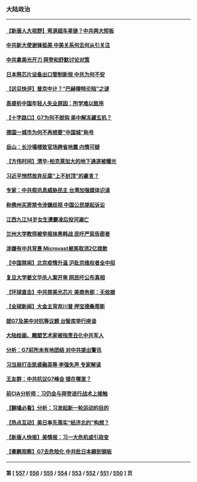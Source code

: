 ### 大陆政治
---
#### [【新唐人大视野】弯道超车星链？中共两大短板](../../pages/ncid277/n14002690.md) 
#### [中共新大使谢锋抵美 中美关系何去何从引关注](../../pages/ncid277/n14002703.md) 
#### [中共拿美光开刀 拜登和舒默讨论对策](../../pages/ncid277/n14002635.md) 
#### [日本祭芯片设备出口管制新规 中共为何不安](../../pages/ncid277/n14002608.md) 
#### [【远见快评】普京中计？“巴赫穆特沦陷”之谜](../../pages/ncid277/n14002567.md) 
#### [高盛析中国年轻人失业原因：所学难以致用](../../pages/ncid277/n14002617.md) 
#### [【十字路口】G7为何不脱钩 美中解冻藏玄机？](../../pages/ncid277/n14002513.md) 
#### [德国一城市为何不再想要“中国城”称号](../../pages/ncid277/n14002451.md) 
#### [岳山：长沙塌楼致官场跨省地震 内情可疑](../../pages/ncid277/n14002193.md) 
#### [【方伟时间】清华-柏克莱加大的地下通道被曝光](../../pages/ncid277/n14002553.md) 
#### [习近平悄然放弃反腐“上不封顶”的豪言？](../../pages/ncid277/n14002374.md) 
#### [专家：中共假讯息威胁民主 台湾加强媒体识读](../../pages/ncid277/n14002463.md) 
#### [称佛州买房禁令涉嫌歧视 中国公民提起诉讼](../../pages/ncid277/n14002447.md) 
#### [江西九江14岁女生遭霸凌后投河溺亡](../../pages/ncid277/n14002439.md) 
#### [兰州大学教师被举报抹黑韩战 民吁严惩告密者](../../pages/ncid277/n14002420.md) 
#### [涉嫌有中共背景 Microvast被美取消2亿拨款](../../pages/ncid277/n14002425.md) 
#### [【中国禁闻】北京疫情升温 沪赴京维权者全中招](../../pages/ncid277/n14002056.md) 
#### [复旦大学姜文华杀人案开审 网民吁公布真相](../../pages/ncid277/n14002373.md) 
#### [【环球直击】中共禁美光芯片 美商务部：无依据](../../pages/ncid277/n14002059.md) 
#### [【全球新闻】大金主背弃川普 押宝德桑蒂斯](../../pages/ncid277/n14002401.md) 
#### [就G7及美中对抗等议题 台智库举行座谈](../../pages/ncid277/n14001972.md) 
#### [大陆绘画、雕塑艺术家被指责丑化中共军人](../../pages/ncid277/n14002309.md) 
#### [分析：G7前所未有地团结 对中共提出警讯](../../pages/ncid277/n14001964.md) 
#### [习当局打击凯盛融英等 李强失声 专家解读](../../pages/ncid277/n14002154.md) 
#### [王友群：中共抗议G7峰会 错在哪里？](../../pages/ncid277/n14002058.md) 
#### [前CIA分析师：习仍会与拜登进行战术上接触](../../pages/ncid277/n14002182.md) 
#### [【翻墙必看】分析：习发起新一轮运动的目的](../../pages/ncid277/n14002290.md) 
#### [【热点互动】美日率先落实“经济北约”构想？](../../pages/ncid277/n14002136.md) 
#### [【新唐人快报】美情报：习一大危机或引政变](../../pages/ncid277/n14002138.md) 
#### [【秦鹏观察】G7去危险化 中共批日本踢到钢板](../../pages/ncid277/n14002100.md) 

---
#### 第 [ [557](./557.md) / [556](./556.md) / [555](./555.md) / [554](./554.md) / [553](./553.md) / [552](./552.md) / [551](./551.md) / [550](./550.md) ] 页
